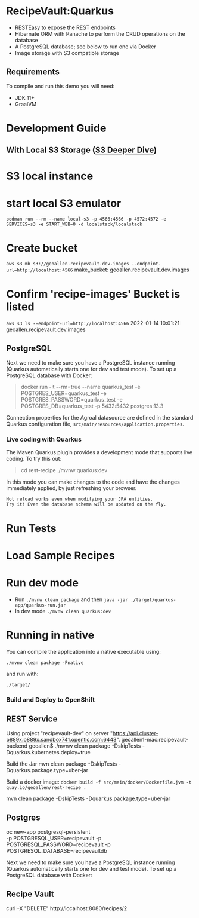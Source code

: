 # RecipeVault:Quarkus

 - RESTEasy to expose the REST endpoints
 - Hibernate ORM with Panache to perform the CRUD operations on the database
 - A PostgreSQL database; see below to run one via Docker
 - Image storage with S3 compatible storage

## Requirements

To compile and run this demo you will need:

- JDK 11+
- GraalVM

# Development Guide

## With Local S3 Storage ([S3 Deeper Dive](./S3-README.md))
# S3 local instance
# start local S3 emulator
`podman run --rm --name local-s3 -p 4566:4566 -p 4572:4572 -e SERVICES=s3 -e START_WEB=0 -d localstack/localstack`

# Create bucket
`aws s3 mb s3://geoallen.recipevault.dev.images --endpoint-url=http://localhost:4566`
make_bucket: geoallen.recipevault.dev.images

# Confirm 'recipe-images' Bucket is listed
`aws s3 ls --endpoint-url=http://localhost:4566`
2022-01-14 10:01:21 geoallen.recipevault.dev.images


## PostgreSQL
Next we need to make sure you have a PostgreSQL instance running (Quarkus automatically starts one for dev and test mode). To set up a PostgreSQL database with Docker:

> docker run -it --rm=true --name quarkus_test -e POSTGRES_USER=quarkus_test -e POSTGRES_PASSWORD=quarkus_test -e POSTGRES_DB=quarkus_test -p 5432:5432 postgres:13.3

Connection properties for the Agroal datasource are defined in the standard Quarkus configuration file,
`src/main/resources/application.properties`.

### Live coding with Quarkus

The Maven Quarkus plugin provides a development mode that supports
live coding. To try this out:

> cd rest-recipe
> ./mvnw quarkus:dev

In this mode you can make changes to the code and have the changes immediately applied, by just refreshing your browser.

    Hot reload works even when modifying your JPA entities.
    Try it! Even the database schema will be updated on the fly.


# Run Tests


# Load Sample Recipes






# Run dev mode
- Run `./mvnw clean package` and then `java -jar ./target/quarkus-app/quarkus-run.jar`
- In dev mode `./mvnw clean quarkus:dev`

# Running in native
You can compile the application into a native executable using:

`./mvnw clean package -Pnative`

and run with:

`./target/` 


### Build and Deploy to OpenShift

## REST Service

Using project "recipevault-dev" on server "https://api.cluster-p889x.p889x.sandbox741.opentlc.com:6443".
geoallen1-mac:recipevault-backend geoallen$ ./mvnw clean package -DskipTests -Dquarkus.kubernetes.deploy=true

Build the Jar
mvn clean package -DskipTests -Dquarkus.package.type=uber-jar

Build a docker image:
`docker build -f src/main/docker/Dockerfile.jvm -t quay.io/geoallen/rest-recipe .`

mvn clean package -DskipTests -Dquarkus.package.type=uber-jar


## Postgres

oc new-app postgresql-persistent \
-p POSTGRESQL_USER=recipevault -p POSTGRESQL_PASSWORD=recipevault -p POSTGRESQL_DATABASE=recipevaultdb

Next we need to make sure you have a PostgreSQL instance running (Quarkus automatically starts one for dev and test mode). To set up a PostgreSQL database with Docker:


## Recipe Vault 

curl -X "DELETE" http://localhost:8080/recipes/2